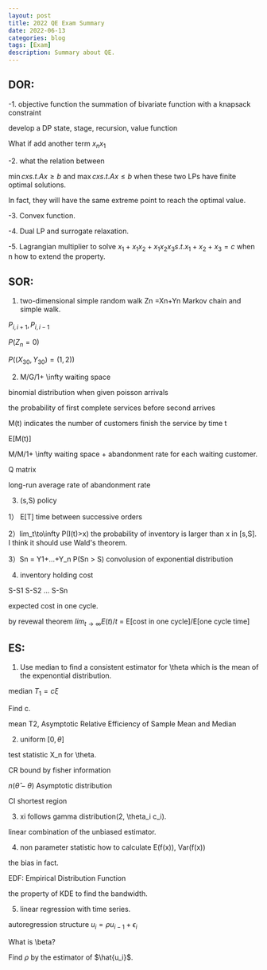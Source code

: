 ```yaml
---
layout: post
title: 2022 QE Exam Summary
date: 2022-06-13
categories: blog
tags: [Exam]
description: Summary about QE.
---
```


## DOR:

-1. objective function  the summation of bivariate function with a  knapsack constraint

develop a DP state, stage, recursion, value function

What if add another term $x_n x_1$

-2. what the relation between 

$\min cx s.t. Ax \geq b$ and $\max cx  s.t. Ax \leq b$  when these two LPs have finite optimal solutions.

In fact, they will have the same extreme point to reach the optimal value.

-3.  Convex function.

-4. Dual LP and surrogate relaxation.

-5. Lagrangian multiplier to solve $x_1+ x_1x_2 + x_1x_2x_3 s.t.  x_1+x_2+x_3=c$  when n how to extend the property.


## SOR:

1. two-dimensional simple random walk
Zn =Xn+Yn  Markov chain and simple walk.

$P_{i,i+1},  P_{i,i-1}$

$P(Z_n=0)$

$P((X_30, Y_30)=(1,2))$

2. M/G/1+ \infty waiting space

binomial distribution when given poisson arrivals

the probability of first complete services before second arrives

M(t) indicates the number of customers finish the service by time t

E[M(t)]

M/M/1+ \infty waiting space + abandonment rate for each waiting customer.

Q matrix

long-run average rate of abandonment rate

3. (s,S) policy


1） E[T] time between successive orders

2）lim_t\to\infty P(I(t)>x) the probability of inventory is larger than x in [s,S]. I think it should use Wald's theorem.

3）Sn = Y1+...+Y_n
P(Sn > S)  convolusion of exponential distribution

4) inventory holding cost

S-S1 S-S2 ...  S-Sn

expected cost in one cycle.

by revewal theorem $lim_{t\to\infty} E(t)/t$ = E[cost in one cycle]/E[one cycle time]


## ES:

1. Use median to find a consistent estimator for \theta which is the mean of the expenontial distribution.

median $T_1 = c \xi$   

Find c.

mean T2, Asymptotic Relative Efficiency of Sample Mean and Median

2. uniform $[0,\theta]$

test statistic X_n for \theta. 

CR bound by fisher information 

$n(\hat{\theta} - \theta)$ Asymptotic distribution

CI shortest region

3. xi follows gamma distribution(2, \theta_i c_i).  

linear combination of the unbiased estimator.

4. non parameter statistic  how to calculate E(f(x)), Var(f(x))

the bias in fact.

EDF: Empirical Distribution Function

the property of KDE to find the bandwidth.

5. linear regression with time series.

autoregression structure  $u_i = \rho u_{i-1} + \epsilon_i$

What is \beta?

Find $\rho$ by the estimator of $\hat{u_i}$.

